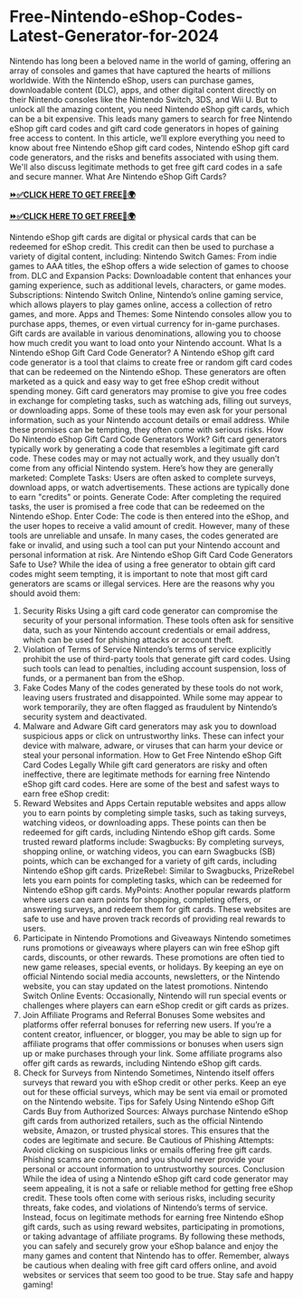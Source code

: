 # Free-Nintendo-eShop-Codes-Latest-Generator-for-2024
Nintendo has long been a beloved name in the world of gaming, offering an array of consoles and games that have captured the hearts of millions worldwide. With the Nintendo eShop, users can purchase games, downloadable content (DLC), apps, and other digital content directly on their Nintendo consoles like the Nintendo Switch, 3DS, and Wii U. But to unlock all the amazing content, you need Nintendo eShop gift cards, which can be a bit expensive. This leads many gamers to search for free Nintendo eShop gift card codes and gift card code generators in hopes of gaining free access to content.
In this article, we’ll explore everything you need to know about free Nintendo eShop gift card codes, Nintendo eShop gift card code generators, and the risks and benefits associated with using them. We'll also discuss legitimate methods to get free gift card codes in a safe and secure manner.
What Are Nintendo eShop Gift Cards?


**[⏩✅CLICK HERE TO GET FREE📌🌍](https://tinyurl.com/Nintendogiftcardcodes)**


**[⏩✅CLICK HERE TO GET FREE📌🌍](https://tinyurl.com/Nintendogiftcardcodes)**


Nintendo eShop gift cards are digital or physical cards that can be redeemed for eShop credit. This credit can then be used to purchase a variety of digital content, including:
Nintendo Switch Games: From indie games to AAA titles, the eShop offers a wide selection of games to choose from.
DLC and Expansion Packs: Downloadable content that enhances your gaming experience, such as additional levels, characters, or game modes.
Subscriptions: Nintendo Switch Online, Nintendo’s online gaming service, which allows players to play games online, access a collection of retro games, and more.
Apps and Themes: Some Nintendo consoles allow you to purchase apps, themes, or even virtual currency for in-game purchases.
Gift cards are available in various denominations, allowing you to choose how much credit you want to load onto your Nintendo account.
What Is a Nintendo eShop Gift Card Code Generator?
A Nintendo eShop gift card code generator is a tool that claims to create free or random gift card codes that can be redeemed on the Nintendo eShop. These generators are often marketed as a quick and easy way to get free eShop credit without spending money.
Gift card generators may promise to give you free codes in exchange for completing tasks, such as watching ads, filling out surveys, or downloading apps. Some of these tools may even ask for your personal information, such as your Nintendo account details or email address. While these promises can be tempting, they often come with serious risks.
How Do Nintendo eShop Gift Card Code Generators Work?
Gift card generators typically work by generating a code that resembles a legitimate gift card code. These codes may or may not actually work, and they usually don’t come from any official Nintendo system. Here’s how they are generally marketed:
Complete Tasks: Users are often asked to complete surveys, download apps, or watch advertisements. These actions are typically done to earn "credits" or points.
Generate Code: After completing the required tasks, the user is promised a free code that can be redeemed on the Nintendo eShop.
Enter Code: The code is then entered into the eShop, and the user hopes to receive a valid amount of credit.
However, many of these tools are unreliable and unsafe. In many cases, the codes generated are fake or invalid, and using such a tool can put your Nintendo account and personal information at risk.
Are Nintendo eShop Gift Card Code Generators Safe to Use?
While the idea of using a free generator to obtain gift card codes might seem tempting, it is important to note that most gift card generators are scams or illegal services. Here are the reasons why you should avoid them:
1. Security Risks
Using a gift card code generator can compromise the security of your personal information. These tools often ask for sensitive data, such as your Nintendo account credentials or email address, which can be used for phishing attacks or account theft.
2. Violation of Terms of Service
Nintendo’s terms of service explicitly prohibit the use of third-party tools that generate gift card codes. Using such tools can lead to penalties, including account suspension, loss of funds, or a permanent ban from the eShop.
3. Fake Codes
Many of the codes generated by these tools do not work, leaving users frustrated and disappointed. While some may appear to work temporarily, they are often flagged as fraudulent by Nintendo’s security system and deactivated.
4. Malware and Adware
Gift card generators may ask you to download suspicious apps or click on untrustworthy links. These can infect your device with malware, adware, or viruses that can harm your device or steal your personal information.
How to Get Free Nintendo eShop Gift Card Codes Legally
While gift card generators are risky and often ineffective, there are legitimate methods for earning free Nintendo eShop gift card codes. Here are some of the best and safest ways to earn free eShop credit:
1. Reward Websites and Apps
Certain reputable websites and apps allow you to earn points by completing simple tasks, such as taking surveys, watching videos, or downloading apps. These points can then be redeemed for gift cards, including Nintendo eShop gift cards. Some trusted reward platforms include:
Swagbucks: By completing surveys, shopping online, or watching videos, you can earn Swagbucks (SB) points, which can be exchanged for a variety of gift cards, including Nintendo eShop gift cards.
PrizeRebel: Similar to Swagbucks, PrizeRebel lets you earn points for completing tasks, which can be redeemed for Nintendo eShop gift cards.
MyPoints: Another popular rewards platform where users can earn points for shopping, completing offers, or answering surveys, and redeem them for gift cards.
These websites are safe to use and have proven track records of providing real rewards to users.
2. Participate in Nintendo Promotions and Giveaways
Nintendo sometimes runs promotions or giveaways where players can win free eShop gift cards, discounts, or other rewards. These promotions are often tied to new game releases, special events, or holidays. By keeping an eye on official Nintendo social media accounts, newsletters, or the Nintendo website, you can stay updated on the latest promotions.
Nintendo Switch Online Events: Occasionally, Nintendo will run special events or challenges where players can earn eShop credit or gift cards as prizes.
3. Join Affiliate Programs and Referral Bonuses
Some websites and platforms offer referral bonuses for referring new users. If you’re a content creator, influencer, or blogger, you may be able to sign up for affiliate programs that offer commissions or bonuses when users sign up or make purchases through your link. Some affiliate programs also offer gift cards as rewards, including Nintendo eShop gift cards.
4. Check for Surveys from Nintendo
Sometimes, Nintendo itself offers surveys that reward you with eShop credit or other perks. Keep an eye out for these official surveys, which may be sent via email or promoted on the Nintendo website.
Tips for Safely Using Nintendo eShop Gift Cards
Buy from Authorized Sources: Always purchase Nintendo eShop gift cards from authorized retailers, such as the official Nintendo website, Amazon, or trusted physical stores. This ensures that the codes are legitimate and secure.
Be Cautious of Phishing Attempts: Avoid clicking on suspicious links or emails offering free gift cards. Phishing scams are common, and you should never provide your personal or account information to untrustworthy sources.
Conclusion
While the idea of using a Nintendo eShop gift card code generator may seem appealing, it is not a safe or reliable method for getting free eShop credit. These tools often come with serious risks, including security threats, fake codes, and violations of Nintendo’s terms of service.
Instead, focus on legitimate methods for earning free Nintendo eShop gift cards, such as using reward websites, participating in promotions, or taking advantage of affiliate programs. By following these methods, you can safely and securely grow your eShop balance and enjoy the many games and content that Nintendo has to offer.
Remember, always be cautious when dealing with free gift card offers online, and avoid websites or services that seem too good to be true. Stay safe and happy gaming!
